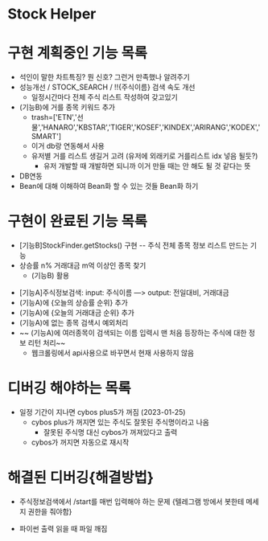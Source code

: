 # Stock Helper

# 구현 계획중인 기능 목록
- 석인이 말한 차트특징? 뭔 신호? 그런거 만족했나 알려주기
- 성능개선 / STOCK_SEARCH / !!{주식이름} 검색 속도 개선
  - 일정시간마다 전체 주식 리스트 작성하여 갖고있기
- (기능B)에 거를 종목 키워드 추가
  - trash=['ETN','선물','HANARO','KBSTAR','TIGER','KOSEF','KINDEX','ARIRANG','KODEX','SMART']
  - 이거 db랑 연동해서 사용
  - 유저별 거를 리스트 생길거 고려 (유저에 외래키로 거를리스트 idx 넣음 될듯?)
    - 유저 개발할 때 개발하면 되니까 이거 만들 때는 안 해도 될 것 같다는 뜻
- DB연동
- Bean에 대해 이해하여 Bean화 할 수 있는 것들 Bean화 하기

# 구현이 완료된 기능 목록
- [기능B]StockFinder.getStocks() 구현 -- 주식 전체 종목 정보 리스트 만드는 기능
- 상승률 n% 거래대금 m억 이상인 종목 찾기
  - (기능B) 활용

* [기능A]주식정보검색: input: 주식이름 —> output: 전일대비, 거래대금
* (기능A)에 {오늘의 상승률 순위} 추가
* (기능A)에 {오늘의 거래대금 순위} 추가
* (기능A)에 없는 종목 검색시 예외처리
* ~~ (기능A)에 여러종목이 검색되는 이름 입력시 맨 처음 등장하는 주식에 대한 정보 리턴 처리~~ 
  - 웹크롤링에서 api사용으로 바꾸면서 현재 사용하지 않음



# 디버깅 해야하는 목록
  - 일정 기간이 지나면 cybos plus5가 꺼짐 (2023-01-25)
    - cybos plus가 꺼지면 있는 주식도 잘못된 주식명이라고 나옴
      - 잘못된 주식명 대신 cybos가 꺼져있다고 출력
    - cybos가 꺼지면 자동으로 재시작
# 해결된 디버깅{해결방법}

* 주식정보검색에서 /start를 매번 입력해야 하는 문제
{텔레그램 방에서 봇한테 메세지 권한을 줘야함}

- 파이썬 출력 읽을 때 파일 깨짐